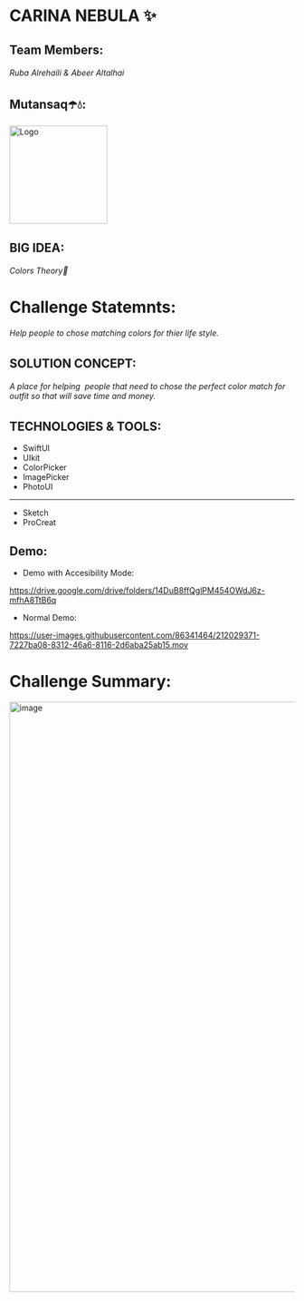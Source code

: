 # CARINA NEBULA ✨
## Team Members:
###### Ruba Alrehaili & Abeer Altalhai 

 ## Mutansaq☂️💧:

 <img width="173" alt="Logo" src="https://user-images.githubusercontent.com/86341464/212020707-373a66e0-2e38-4d3f-89e6-84695d5d4709.png">

## BIG IDEA:

###### Colors Theory🌈

# Challenge Statemnts:
###### Help people to chose matching colors for thier life style.


## SOLUTION CONCEPT:

###### A place for helping  people that need to chose the perfect color match for outfit so that will save time and money.


## TECHNOLOGIES & TOOLS:


* SwiftUI
* UIkit
* ColorPicker
* ImagePicker
* PhotoUI
___

* Sketch
* ProCreat


## Demo:

* Demo with Accesibility Mode:

https://drive.google.com/drive/folders/14DuB8ffQglPM454OWdJ6z-mfhA8TtB6q

* Normal Demo:




https://user-images.githubusercontent.com/86341464/212029371-7227ba08-8312-46a6-8116-2d6aba25ab15.mov



# Challenge Summary:


<img width="1041" alt="image" src="https://user-images.githubusercontent.com/86341464/212031130-1ae367ff-6185-4527-800a-5d578c3fb0c3.png">
